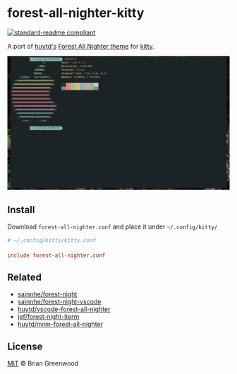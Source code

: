 # forest-all-nighter-kitty

[![standard-readme compliant](https://img.shields.io/badge/readme%20style-standard-brightgreen.svg?style=flat-square)](https://github.com/RichardLitt/standard-readme)

A port of [huytd's](https://github.com/huytd) [Forest All Nighter theme](https://github.com/huytd/vscode-forest-all-nighter) for [kitty](https://sw.kovidgoyal.net/kitty/).

![screenshot of theme applied to terminal](./screenshot.png)

## Install

Download `forest-all-nighter.conf` and place it under `~/.config/kitty/`

```conf
# ~/.config/kitty/kitty.conf

include forest-all-nighter.conf
```

## Related

- [sainnhe/forest-night](https://github.com/sainnhe/forest-night)
- [sainnhe/forest-night-vscode](https://github.com/sainnhe/forest-night-vscode)
- [huytd/vscode-forest-all-nighter](https://github.com/huytd/vscode-forest-all-nighter)
- [jef/forest-night-iterm](https://github.com/jef/forest-night-iterm)
- [huytd/nvim-forest-all-nighter](https://github.com/huytd/nvim-forest-all-nighter)

## License

[MIT](./LICENSE) © Brian Greenwood
